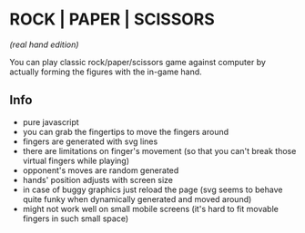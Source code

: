 # ROCK | PAPER | SCISSORS
*(real hand edition)*

You can play classic rock/paper/scissors game against computer by actually forming the figures with the in-game hand.

## Info
- pure javascript
- you can grab the fingertips to move the fingers around
- fingers are generated with svg lines
- there are limitations on finger's movement (so that you can't break those virtual fingers while playing)
- opponent's moves are random generated
- hands' position adjusts with screen size
- in case of buggy graphics just reload the page (svg seems to behave quite funky when dynamically generated and moved around)
- might not work well on small mobile screens (it's hard to fit movable fingers in such small space)
